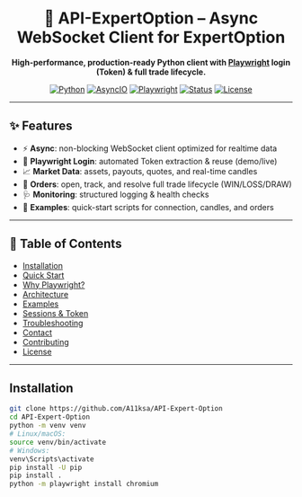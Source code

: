 <div align="center">

<h1>🚀 API-ExpertOption – Async WebSocket Client for ExpertOption</h1>

<p><b>High-performance, production-ready Python client with <u>Playwright</u> login (Token) & full trade lifecycle.</b></p>

<p>
  <a href="https://www.python.org/"><img alt="Python" src="https://img.shields.io/pypi/pyversions/pandas?label=python&logo=python" /></a>
  <a href="https://docs.python.org/3/library/asyncio.html"><img alt="AsyncIO" src="https://img.shields.io/badge/Framework-AsyncIO-informational" /></a>
  <a href="https://playwright.dev/"><img alt="Playwright" src="https://img.shields.io/badge/Login-Playwright-blue" /></a>
  <a href="https://github.com/A11ksa/API-Expert-Option/actions"><img alt="Status" src="https://img.shields.io/badge/Status-Stable-success" /></a>
  <a href="https://github.com/A11ksa/API-Expert-Option/blob/main/LICENSE"><img alt="License" src="https://img.shields.io/github/license/A11ksa/API-Expert-Option?style=flat-square" /></a>
</p>

</div>

---

## ✨ Features
- ⚡ **Async**: non-blocking WebSocket client optimized for realtime data
- 🔐 **Playwright Login**: automated Token extraction & reuse (demo/live)
- 📈 **Market Data**: assets, payouts, quotes, and real-time candles
- 🧾 **Orders**: open, track, and resolve full trade lifecycle (WIN/LOSS/DRAW)
- 🩺 **Monitoring**: structured logging & health checks
- 🧪 **Examples**: quick-start scripts for connection, candles, and orders

---

## 🧭 Table of Contents
- [Installation](#installation)
- [Quick Start](#quick-start)
- [Why Playwright?](#why-playwright)
- [Architecture](#architecture)
- [Examples](#examples)
- [Sessions & Token](#sessions--token)
- [Troubleshooting](#troubleshooting)
- [Contact](#-contact)
- [Contributing](#contributing)
- [License](#license)

---

## Installation
```bash
git clone https://github.com/A11ksa/API-Expert-Option
cd API-Expert-Option
python -m venv venv
# Linux/macOS:
source venv/bin/activate
# Windows:
venv\Scripts\activate
pip install -U pip
pip install .
python -m playwright install chromium
